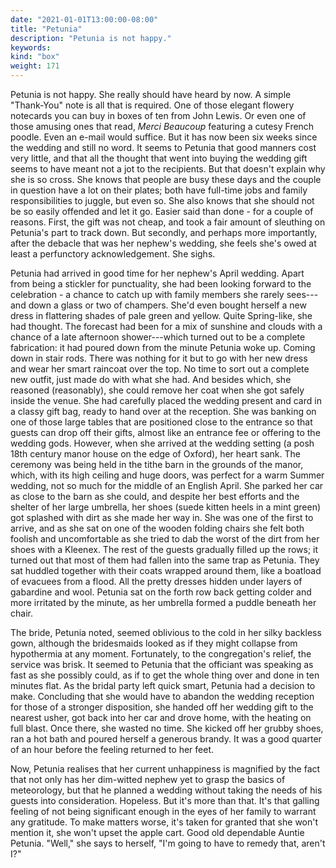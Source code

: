 ```yaml
---
date: "2021-01-01T13:00:00-08:00"
title: "Petunia"
description: "Petunia is not happy."
keywords:
kind: "box"
weight: 171
---
```


Petunia is not happy. She really should have heard by now. A simple "Thank-You" note is all that is
required. One of those elegant flowery notecards you can buy in boxes of ten from John Lewis. Or
even one of those amusing ones that read, *Merci Beaucoup* featuring a cutesy French poodle. Even an
e-mail would suffice. But it has now been six weeks since the wedding and still no word. It seems to
Petunia that good manners cost very little, and that all the thought that went into buying the
wedding gift seems to have meant not a jot to the recipients. But that doesn't explain why she is so
cross. She knows that people are busy these days and the couple in question have a lot on their
plates; both have full-time jobs and family responsibilities to juggle, but even so. She also knows
that she should not be so easily offended and let it go. Easier said than done - for a couple of
reasons. First, the gift was not cheap, and took a fair amount of sleuthing on Petunia's part to
track down. But secondly, and perhaps more importantly, after the debacle that was her nephew's
wedding, she feels she's owed at least a perfunctory acknowledgement. She sighs.

Petunia had arrived in good time for her nephew's April wedding. Apart from being a stickler for
punctuality, she had been looking forward to the celebration - a chance to catch up with family
members she rarely sees--- and down a glass or two of champers. She'd even bought herself a new
dress in flattering shades of pale green and yellow. Quite Spring-like, she had thought. The
forecast had been for a mix of sunshine and clouds with a chance of a late afternoon shower---which
turned out to be a complete fabrication: it had poured down from the minute Petunia woke up. Coming
down in stair rods. There was nothing for it but to go with her new dress and wear her smart
raincoat over the top. No time to sort out a complete new outfit, just made do with what she had.
And besides which, she reasoned (reasonably), she could remove her coat when she got safely inside
the venue. She had carefully placed the wedding present and card in a classy gift bag, ready to hand
over at the reception. She was banking on one of those large tables that are positioned close to the
entrance so that guests can drop off their gifts, almost like an entrance fee or offering to the
wedding gods. However, when she arrived at the wedding setting (a posh 18th century manor house on
the edge of Oxford), her heart sank. The ceremony was being held in the tithe barn in the grounds of
the manor, which, with its high ceiling and huge doors, was perfect for a warm Summer wedding, not
so much for the middle of an English April. She parked her car as close to the barn as she could,
and despite her best efforts and the shelter of her large umbrella, her shoes (suede kitten heels in
a mint green) got splashed with dirt as she made her way in. She was one of the first to arrive, and
as she sat on one of the wooden folding chairs she felt both foolish and uncomfortable as she tried
to dab the worst of the dirt from her shoes with a Kleenex. The rest of the guests gradually filled
up the rows; it turned out that most of them had fallen into the same trap as Petunia. They sat
huddled together with their coats wrapped around them, like a boatload of evacuees from a flood. All
the pretty dresses hidden under layers of gabardine and wool. Petunia sat on the forth row back
getting colder and more irritated by the minute, as her umbrella formed a puddle beneath her chair.

The bride, Petunia noted, seemed oblivious to the cold in her silky backless gown, although the
bridesmaids looked as if they might collapse from hypothermia at any moment. Fortunately, to the
congregation<span dir="rtl">'</span>s relief, the service was brisk. It seemed to Petunia that the
officiant was speaking as fast as she possibly could, as if to get the whole thing over and done in
ten minutes flat. As the bridal party left quick smart, Petunia had a decision to make. Concluding
that she would have to abandon the wedding reception for those of a stronger disposition, she handed
off her wedding gift to the nearest usher, got back into her car and drove home, with the heating on
full blast. Once there, she wasted no time. She kicked off her grubby shoes, ran a hot bath and
poured herself a generous brandy. It was a good quarter of an hour before the feeling returned to
her feet.

Now, Petunia realises that her current unhappiness is magnified by the fact that not only has her
dim-witted nephew yet to grasp the basics of meteorology, but that he planned a wedding without
taking the needs of his guests into consideration. Hopeless. But it's more than that. It\'s that
galling feeling of not being significant enough in the eyes of her family to warrant any gratitude.
To make matters worse, it's taken for granted that she won't mention it, she won't upset the apple
cart. Good old dependable Auntie Petunia. "Well," she says to herself, "I'm going to have to remedy
that, aren't I?"
